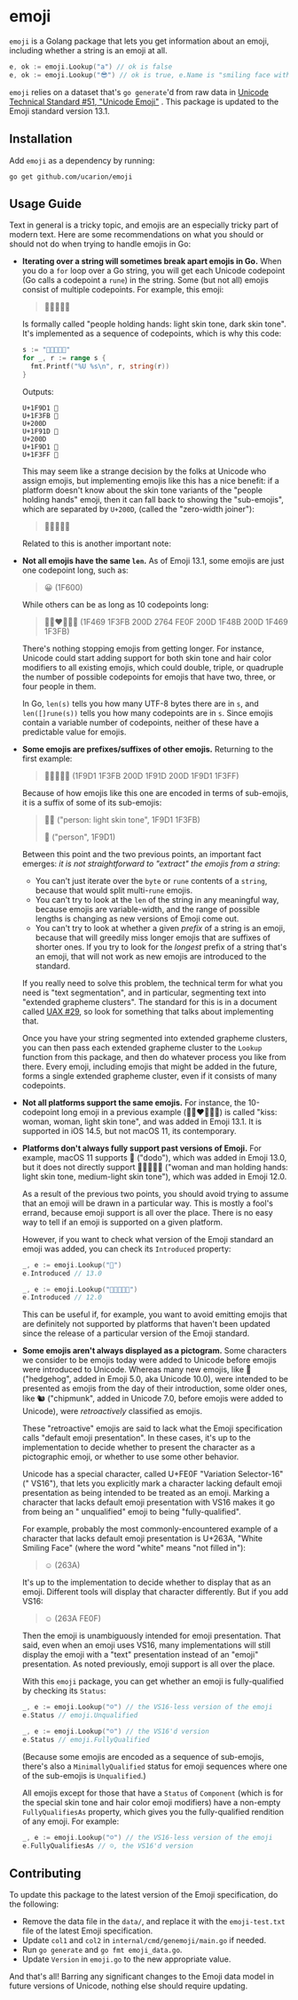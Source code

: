 # emoji

`emoji` is a Golang package that lets you get information about an emoji,
including whether a string is an emoji at all.

```go
e, ok := emoji.Lookup("a") // ok is false
e, ok := emoji.Lookup("😎") // ok is true, e.Name is "smiling face with sunglasses"
```

`emoji` relies on a dataset that's `go generate`'d from raw data
in [Unicode Technical Standard #51, "Unicode Emoji"](http://unicode.org/reports/tr51/)
. This package is updated to the Emoji standard version 13.1.

## Installation

Add `emoji` as a dependency by running:

```shell
go get github.com/ucarion/emoji
```

## Usage Guide

Text in general is a tricky topic, and emojis are an especially tricky part of
modern text. Here are some recommendations on what you should or should not do
when trying to handle emojis in Go:

* **Iterating over a string will sometimes break apart emojis in Go.** When you
  do a `for` loop over a Go string, you will get each Unicode codepoint (Go
  calls a codepoint a `rune`) in the string. Some (but not all) emojis consist
  of multiple codepoints. For example, this emoji:

  > 🧑🏻‍🤝‍🧑🏿

  Is formally called "people holding hands: light skin tone, dark skin tone".
  It's implemented as a sequence of codepoints, which is why this code:

  ```go
  s := "🧑🏻‍🤝‍🧑🏿"
  for _, r := range s {
    fmt.Printf("%U %s\n", r, string(r))
  }
  ```

  Outputs:

  ```text
  U+1F9D1 🧑
  U+1F3FB 🏻
  U+200D ‍
  U+1F91D 🤝
  U+200D ‍
  U+1F9D1 🧑
  U+1F3FF 🏿
  ```

  This may seem like a strange decision by the folks at Unicode who assign
  emojis, but implementing emojis like this has a nice benefit: if a platform
  doesn't know about the skin tone variants of the "people holding hands" emoji,
  then it can fall back to showing the "sub-emojis", which are separated
  by `U+200D`, (called the "zero-width joiner"):

  > 🧑🏻🤝🧑🏿

  Related to this is another important note:

* **Not all emojis have the same `len`.** As of Emoji 13.1, some emojis are just
  one codepoint long, such as:

  > 😀 (1F600)

  While others can be as long as 10 codepoints long:

  > 👩🏻‍❤️‍💋‍👩🏻 (1F469 1F3FB 200D 2764 FE0F 200D 1F48B 200D 1F469 1F3FB)

  There's nothing stopping emojis from getting longer. For instance, Unicode
  could start adding support for both skin tone and hair color modifiers to all
  existing emojis, which could double, triple, or quadruple the number of
  possible codepoints for emojis that have two, three, or four people in them.

  In Go, `len(s)` tells you how many UTF-8 bytes there are in `s`,
  and `len([]rune(s))` tells you how many codepoints are in `s`. Since emojis
  contain a variable number of codepoints, neither of these have a predictable
  value for emojis.

* **Some emojis are prefixes/suffixes of other emojis.** Returning to the first
  example:

  > 🧑🏻‍🤝‍🧑🏿 (1F9D1 1F3FB 200D 1F91D 200D 1F9D1 1F3FF)

  Because of how emojis like this one are encoded in terms of sub-emojis, it is
  a suffix of some of its sub-emojis:

  > 🧑🏻 ("person: light skin tone", 1F9D1 1F3FB)
  >
  > 🧑 ("person", 1F9D1)

  Between this point and the two previous points, an important fact emerges: *it
  is not straightforward to "extract" the emojis from a string*:

    * You can't just iterate over the `byte` or `rune` contents of a `string`,
      because that would split multi-`rune` emojis.
    * You can't try to look at the `len` of the string in any meaningful way,
      because emojis are variable-width, and the range of possible lengths is
      changing as new versions of Emoji come out.
    * You can't try to look at whether a given *prefix* of a string is an emoji,
      because that will greedily miss longer emojis that are suffixes of shorter
      ones. If you try to look for the *longest* prefix of a string that's an
      emoji, that will not work as new emojis are introduced to the standard.

  If you really need to solve this problem, the technical term for what you need
  is "text segmentation", and in particular, segmenting text into "extended
  grapheme clusters". The standard for this is in a document
  called [UAX #29](https://unicode.org/reports/tr29/), so look for something
  that talks about implementing that.

  Once you have your string segmented into extended grapheme clusters, you can
  then pass each extended grapheme cluster to the `Lookup` function from this
  package, and then do whatever process you like from there. Every emoji,
  including emojis that might be added in the future, forms a single extended
  grapheme cluster, even if it consists of many codepoints.

* **Not all platforms support the same emojis.** For instance, the 10-codepoint
  long emoji in a previous example (👩🏻‍❤️‍💋‍👩🏻) is called "kiss: woman,
  woman, light skin tone", and was added in Emoji 13.1. It is supported in iOS
  14.5, but not macOS 11, its contemporary.

* **Platforms don't always fully support past versions of Emoji.** For example,
  macOS 11 supports 🦤 ("dodo"), which was added in Emoji 13.0, but it does not
  directly support 👩🏻‍🤝‍👨🏼 ("woman and man holding hands: light skin tone,
  medium-light skin tone"), which was added in Emoji 12.0.

  As a result of the previous two points, you should avoid trying to assume that
  an emoji will be drawn in a particular way. This is mostly a fool's errand,
  because emoji support is all over the place. There is no easy way to tell if
  an emoji is supported on a given platform.

  However, if you want to check what version of the Emoji standard an emoji was
  added, you can check its `Introduced` property:

  ```go
  _, e := emoji.Lookup("🦤")
  e.Introduced // 13.0
  
  _, e := emoji.Lookup("👩🏻‍🤝‍👨🏼")
  e.Introduced // 12.0
  ```

  This can be useful if, for example, you want to avoid emitting emojis that are
  definitely not supported by platforms that haven't been updated since the
  release of a particular version of the Emoji standard.

* **Some emojis aren't always displayed as a pictogram.** Some characters we
  consider to be emojis today were added to Unicode before emojis were
  introduced to Unicode. Whereas many new emojis, like 🦔 ("hedgehog", added in
  Emoji 5.0, aka Unicode 10.0), were intended to be presented as emojis from the
  day of their introduction, some older ones, like 🐿 ("chipmunk", added in
  Unicode 7.0, before emojis were added to Unicode), were *retroactively*
  classified as emojis.

  These "retroactive" emojis are said to lack what the Emoji specification
  calls "default emoji presentation". In these cases, it's up to the
  implementation to decide whether to present the character as a pictographic
  emoji, or whether to use some other behavior.

  Unicode has a special character, called U+FE0F "Variation Selector-16" ("
  VS16"), that lets you explicitly mark a character lacking default emoji
  presentation as being intended to be treated as an emoji. Marking a character
  that lacks default emoji presentation with VS16 makes it go from being an "
  unqualified" emoji to being "fully-qualified".

  For example, probably the most commonly-encountered example of a character
  that lacks default emoji presentation is U+263A, "White Smiling Face" (where
  the word "white" means "not filled in"):

  > ☺ (263A)

  It's up to the implementation to decide whether to display that as an emoji.
  Different tools will display that character differently. But if you add VS16:

  > ☺️ (263A FE0F)

  Then the emoji is unambiguously intended for emoji presentation. That said,
  even when an emoji uses VS16, many implementations will still display the
  emoji with a "text" presentation instead of an "emoji" presentation. As noted
  previously, emoji support is all over the place.

  With this `emoji` package, you can get whether an emoji is fully-qualified by
  checking its `Status`:

  ```go
  _, e := emoji.Lookup("☺") // the VS16-less version of the emoji
  e.Status // emoji.Unqualified
  
  _, e := emoji.Lookup("☺️") // the VS16'd version
  e.Status // emoji.FullyQualified
  ```

  (Because some emojis are encoded as a sequence of sub-emojis, there's also
  a `MinimallyQualified` status for emoji sequences where one of the sub-emojis
  is `Unqualified`.)

  All emojis except for those that have a `Status` of `Component` (which is for
  the special skin tone and hair color emoji modifiers) have a
  non-empty `FullyQualifiesAs` property, which gives you the fully-qualified
  rendition of any emoji. For example:

  ```go
  _, e := emoji.Lookup("☺") // the VS16-less version of the emoji
  e.FullyQualifiesAs // ☺️, the VS16'd version
  ```

## Contributing

To update this package to the latest version of the Emoji specification, do the
following:

* Remove the data file in the `data/`, and replace it with the `emoji-test.txt`
  file of the latest Emoji specification.
* Update `col1` and `col2` in `internal/cmd/genemoji/main.go` if needed.
* Run `go generate` and `go fmt emoji_data.go`.
* Update `Version` in `emoji.go` to the new appropriate value.

And that's all! Barring any significant changes to the Emoji data model in
future versions of Unicode, nothing else should require updating.
